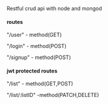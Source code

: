 Restful crud api with node and mongod

#### routes
"/user" - method(GET)

"/login" - method(POST)

"/signup" - method(POST)
#### jwt protected routes
"/list" - method(GET,POST)

"/list/:listID" -method(PATCH,DELETE)
